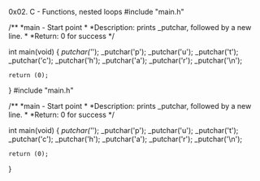 0x02. C - Functions, nested loops
#include "main.h"

/**
  *main - Start point
  *
  *Description: prints _putchar, followed by a new line.
  *
  *Return: 0 for success
  */

int main(void)
{
	_putchar('_');
	_putchar('p');
	_putchar('u');
	_putchar('t');
	_putchar('c');
	_putchar('h');
	_putchar('a');
	_putchar('r');
	_putchar('\n');

	return (0);
}
#include "main.h"

/**
  *main - Start point
  *
  *Description: prints _putchar, followed by a new line.
  *
  *Return: 0 for success
  */

int main(void)
{
	_putchar('_');
	_putchar('p');
	_putchar('u');
	_putchar('t');
	_putchar('c');
	_putchar('h');
	_putchar('a');
	_putchar('r');
	_putchar('\n');

	return (0);
}
